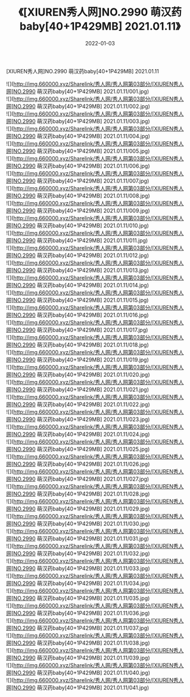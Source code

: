 ﻿---
layout: post
title:  《[XIUREN秀人网]NO.2990 萌汉药baby[40+1P429MB] 2021.01.11》
date:   2022-01-03
img: http://img.660000.xyz/Sharelink/秀人网/秀人网第03部分/[XIUREN秀人网]NO.2990 萌汉药baby[40+1P429MB] 2021.01.11/000.jpg
categories: [美女, 清纯, 唯美]
---

[XIUREN秀人网]NO.2990 萌汉药baby[40+1P429MB] 2021.01.11

 ![](http://img.660000.xyz/Sharelink/秀人网/秀人网第03部分/[XIUREN秀人网]NO.2990 萌汉药baby[40+1P429MB] 2021.01.11/001.jpg) <br>![](http://img.660000.xyz/Sharelink/秀人网/秀人网第03部分/[XIUREN秀人网]NO.2990 萌汉药baby[40+1P429MB] 2021.01.11/002.jpg) <br>![](http://img.660000.xyz/Sharelink/秀人网/秀人网第03部分/[XIUREN秀人网]NO.2990 萌汉药baby[40+1P429MB] 2021.01.11/003.jpg) <br>![](http://img.660000.xyz/Sharelink/秀人网/秀人网第03部分/[XIUREN秀人网]NO.2990 萌汉药baby[40+1P429MB] 2021.01.11/004.jpg) <br>![](http://img.660000.xyz/Sharelink/秀人网/秀人网第03部分/[XIUREN秀人网]NO.2990 萌汉药baby[40+1P429MB] 2021.01.11/005.jpg) <br>![](http://img.660000.xyz/Sharelink/秀人网/秀人网第03部分/[XIUREN秀人网]NO.2990 萌汉药baby[40+1P429MB] 2021.01.11/006.jpg) <br>![](http://img.660000.xyz/Sharelink/秀人网/秀人网第03部分/[XIUREN秀人网]NO.2990 萌汉药baby[40+1P429MB] 2021.01.11/007.jpg) <br>![](http://img.660000.xyz/Sharelink/秀人网/秀人网第03部分/[XIUREN秀人网]NO.2990 萌汉药baby[40+1P429MB] 2021.01.11/008.jpg) <br>![](http://img.660000.xyz/Sharelink/秀人网/秀人网第03部分/[XIUREN秀人网]NO.2990 萌汉药baby[40+1P429MB] 2021.01.11/009.jpg) <br>![](http://img.660000.xyz/Sharelink/秀人网/秀人网第03部分/[XIUREN秀人网]NO.2990 萌汉药baby[40+1P429MB] 2021.01.11/010.jpg) <br>![](http://img.660000.xyz/Sharelink/秀人网/秀人网第03部分/[XIUREN秀人网]NO.2990 萌汉药baby[40+1P429MB] 2021.01.11/011.jpg) <br>![](http://img.660000.xyz/Sharelink/秀人网/秀人网第03部分/[XIUREN秀人网]NO.2990 萌汉药baby[40+1P429MB] 2021.01.11/012.jpg) <br>![](http://img.660000.xyz/Sharelink/秀人网/秀人网第03部分/[XIUREN秀人网]NO.2990 萌汉药baby[40+1P429MB] 2021.01.11/013.jpg) <br>![](http://img.660000.xyz/Sharelink/秀人网/秀人网第03部分/[XIUREN秀人网]NO.2990 萌汉药baby[40+1P429MB] 2021.01.11/014.jpg) <br>![](http://img.660000.xyz/Sharelink/秀人网/秀人网第03部分/[XIUREN秀人网]NO.2990 萌汉药baby[40+1P429MB] 2021.01.11/015.jpg) <br>![](http://img.660000.xyz/Sharelink/秀人网/秀人网第03部分/[XIUREN秀人网]NO.2990 萌汉药baby[40+1P429MB] 2021.01.11/016.jpg) <br>![](http://img.660000.xyz/Sharelink/秀人网/秀人网第03部分/[XIUREN秀人网]NO.2990 萌汉药baby[40+1P429MB] 2021.01.11/017.jpg) <br>![](http://img.660000.xyz/Sharelink/秀人网/秀人网第03部分/[XIUREN秀人网]NO.2990 萌汉药baby[40+1P429MB] 2021.01.11/018.jpg) <br>![](http://img.660000.xyz/Sharelink/秀人网/秀人网第03部分/[XIUREN秀人网]NO.2990 萌汉药baby[40+1P429MB] 2021.01.11/019.jpg) <br>![](http://img.660000.xyz/Sharelink/秀人网/秀人网第03部分/[XIUREN秀人网]NO.2990 萌汉药baby[40+1P429MB] 2021.01.11/020.jpg) <br>![](http://img.660000.xyz/Sharelink/秀人网/秀人网第03部分/[XIUREN秀人网]NO.2990 萌汉药baby[40+1P429MB] 2021.01.11/021.jpg) <br>![](http://img.660000.xyz/Sharelink/秀人网/秀人网第03部分/[XIUREN秀人网]NO.2990 萌汉药baby[40+1P429MB] 2021.01.11/022.jpg) <br>![](http://img.660000.xyz/Sharelink/秀人网/秀人网第03部分/[XIUREN秀人网]NO.2990 萌汉药baby[40+1P429MB] 2021.01.11/023.jpg) <br>![](http://img.660000.xyz/Sharelink/秀人网/秀人网第03部分/[XIUREN秀人网]NO.2990 萌汉药baby[40+1P429MB] 2021.01.11/024.jpg) <br>![](http://img.660000.xyz/Sharelink/秀人网/秀人网第03部分/[XIUREN秀人网]NO.2990 萌汉药baby[40+1P429MB] 2021.01.11/025.jpg) <br>![](http://img.660000.xyz/Sharelink/秀人网/秀人网第03部分/[XIUREN秀人网]NO.2990 萌汉药baby[40+1P429MB] 2021.01.11/026.jpg) <br>![](http://img.660000.xyz/Sharelink/秀人网/秀人网第03部分/[XIUREN秀人网]NO.2990 萌汉药baby[40+1P429MB] 2021.01.11/027.jpg) <br>![](http://img.660000.xyz/Sharelink/秀人网/秀人网第03部分/[XIUREN秀人网]NO.2990 萌汉药baby[40+1P429MB] 2021.01.11/028.jpg) <br>![](http://img.660000.xyz/Sharelink/秀人网/秀人网第03部分/[XIUREN秀人网]NO.2990 萌汉药baby[40+1P429MB] 2021.01.11/029.jpg) <br>![](http://img.660000.xyz/Sharelink/秀人网/秀人网第03部分/[XIUREN秀人网]NO.2990 萌汉药baby[40+1P429MB] 2021.01.11/030.jpg) <br>![](http://img.660000.xyz/Sharelink/秀人网/秀人网第03部分/[XIUREN秀人网]NO.2990 萌汉药baby[40+1P429MB] 2021.01.11/031.jpg) <br>![](http://img.660000.xyz/Sharelink/秀人网/秀人网第03部分/[XIUREN秀人网]NO.2990 萌汉药baby[40+1P429MB] 2021.01.11/032.jpg) <br>![](http://img.660000.xyz/Sharelink/秀人网/秀人网第03部分/[XIUREN秀人网]NO.2990 萌汉药baby[40+1P429MB] 2021.01.11/033.jpg) <br>![](http://img.660000.xyz/Sharelink/秀人网/秀人网第03部分/[XIUREN秀人网]NO.2990 萌汉药baby[40+1P429MB] 2021.01.11/034.jpg) <br>![](http://img.660000.xyz/Sharelink/秀人网/秀人网第03部分/[XIUREN秀人网]NO.2990 萌汉药baby[40+1P429MB] 2021.01.11/035.jpg) <br>![](http://img.660000.xyz/Sharelink/秀人网/秀人网第03部分/[XIUREN秀人网]NO.2990 萌汉药baby[40+1P429MB] 2021.01.11/036.jpg) <br>![](http://img.660000.xyz/Sharelink/秀人网/秀人网第03部分/[XIUREN秀人网]NO.2990 萌汉药baby[40+1P429MB] 2021.01.11/037.jpg) <br>![](http://img.660000.xyz/Sharelink/秀人网/秀人网第03部分/[XIUREN秀人网]NO.2990 萌汉药baby[40+1P429MB] 2021.01.11/038.jpg) <br>![](http://img.660000.xyz/Sharelink/秀人网/秀人网第03部分/[XIUREN秀人网]NO.2990 萌汉药baby[40+1P429MB] 2021.01.11/039.jpg) <br>![](http://img.660000.xyz/Sharelink/秀人网/秀人网第03部分/[XIUREN秀人网]NO.2990 萌汉药baby[40+1P429MB] 2021.01.11/040.jpg) <br>![](http://img.660000.xyz/Sharelink/秀人网/秀人网第03部分/[XIUREN秀人网]NO.2990 萌汉药baby[40+1P429MB] 2021.01.11/041.jpg) <br>